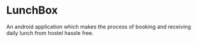 # LunchBox
An android application which makes the process of booking and receiving daily lunch from hostel hassle free.
